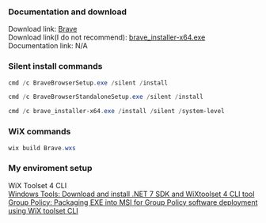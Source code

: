 ### Documentation and download
Download link: [Brave](https://github.com/brave/brave-browser) <br />
Download link(I do not recommend): [brave_installer-x64.exe](https://brave-browser-downloads.s3.brave.com/latest/brave_installer-x64.exe) <br />
Documentation link:  N/A

### Silent install commands
```powershell
cmd /c BraveBrowserSetup.exe /silent /install
```
```powershell
cmd /c BraveBrowserStandaloneSetup.exe /silent /install
```
```powershell
cmd /c brave_installer-x64.exe /install /silent /system-level
```
### WiX commands
```powershell
wix build Brave.wxs
```
### My enviroment setup
WiX Toolset 4 CLI <br />
[Windows Tools: Download and install .NET 7 SDK and WiXtoolset 4 CLI tool](https://youtu.be/ukrIlmadTjw) <br />
[Group Policy: Packaging EXE into MSI for Group Policy software deployment using WiX toolset CLI](https://youtu.be/pZ42XS2Ucsg) <br />
